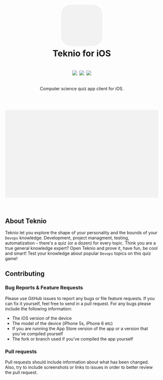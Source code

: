 <h1 align="center">
  <img src="Docs/Icon.png" width="136" alt="icon">
  <br>Teknio for iOS<br>
  <p align="center">
    <img src="https://img.shields.io/badge/Language-Swift-blue.svg">
    <a href="LICENSE.md"><img src="https://img.shields.io/badge/License-MIT-brightgreen.svg"></a>
    <img src="https://img.shields.io/badge/Type-Project-orange.svg">
  </p>
</h1>
<p align="center">Сomputer science quiz app client for iOS.</p>
<br><br>
<p align="center"><img src="Docs/Mockup.png" width="700"></p>
<br>


## About Teknio

Teknio let you explore the shape of your personality and the bounds of your `Devops` knowledge. Development, project managment, testing, automatization – there's a quiz (or a dozen) for every topic. Think you are a true general knowledge expert? Open Teknio and prove it, have fun, be cool and smart! Test your knowledge about popular `Devops` topics on this quiz game!


## Contributing

### Bug Reports & Feature Requests
Please use GitHub issues to report any bugs or file feature requests. If you can fix it yourself, feel free to send in a pull request.
For any bugs please include the following information:
- The iOS version of the device
- The model of the device (iPhone 5s, iPhone 6 etc)
- If you are running the App Store version of the app or a version that you've compiled yourself
- The fork or branch used if you've compiled the app yourself

### Pull requests

Pull requests should include information about what has been changed. Also, try to include screenshots or links to issues in order to better review the pull request.
